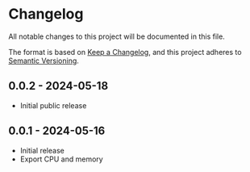 # Changelog

All notable changes to this project will be documented in this file.

The format is based on [Keep a Changelog](https://keepachangelog.com/en/1.1.0/),
and this project adheres to [Semantic Versioning](https://semver.org/spec/v2.0.0.html).


## 0.0.2 - 2024-05-18
- Initial public release

## 0.0.1 - 2024-05-16
- Initial release
- Export CPU and memory
